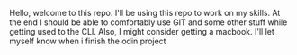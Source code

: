 Hello, welcome to this repo. I'll be using this repo to work on my skills. 
At the end I should be able to comfortably use GIT and some other stuff
while getting used to the CLI. Also, I might consider getting a macbook. I'll
let myself know when i finish the odin project 


